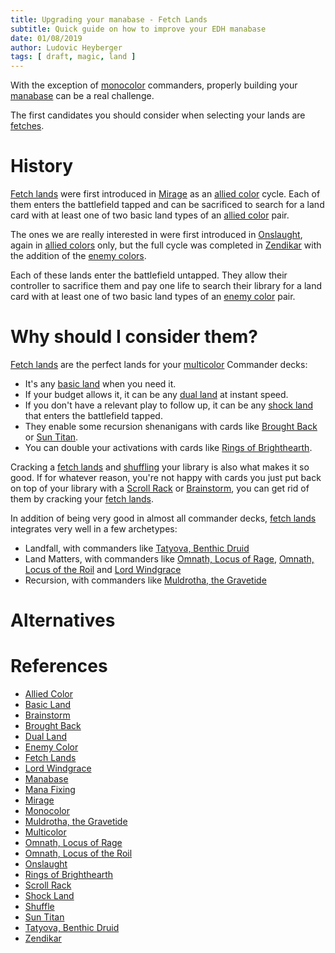 ```yaml
---
title: Upgrading your manabase - Fetch Lands
subtitle: Quick guide on how to improve your EDH manabase
date: 01/08/2019
author: Ludovic Heyberger
tags: [ draft, magic, land ]
---
```


With the exception of [monocolor][Monocolor] commanders, properly building your [manabase][Manabase] can be a real challenge.

The first candidates you should consider when selecting your lands are [fetches][Fetch Lands].

# History

[Fetch lands][Fetch Lands] were first introduced in [Mirage][Mirage] as an [allied color][Allied Color] cycle. Each of them enters the battlefield tapped and can be sacrificed to search for a land card with at least one of two basic land types of an [allied color][Allied Color] pair.

The ones we are really interested in were first introduced in [Onslaught][Onslaught], again in [allied colors][Allied Color] only, but the full cycle was completed in [Zendikar] with the addition of the [enemy colors][Enemy Color].

Each of these lands enter the battlefield untapped. They allow their controller to sacrifice them and pay one life to search their library for a land card with at least one of two basic land types of an [enemy color][Enemy Color] pair.

# Why should I consider them?

[Fetch lands][Fetch Lands] are the perfect lands for your [multicolor][Multicolor] Commander decks:
- It's any [basic land][Basic Land] when you need it.
- If your budget allows it, it can be any [dual land][Dual Land] at instant speed.
- If you don't have a relevant play to follow up, it can be any [shock land][Shock Land] that enters the battlefield tapped.
- They enable some recursion shenanigans with cards like [Brought Back][Brought Back] or [Sun Titan][Sun Titan].
- You can double your activations with cards like [Rings of Brighthearth][Rings of Brighthearth].

Cracking a [fetch lands][Fetch Lands] and [shuffling][Shuffle] your library is also what makes it so good. If for whatever reason, you're not happy with cards you just put back on top of your library with a [Scroll Rack][Scroll Rack] or [Brainstorm][Brainstorm], you can get rid of them by cracking your [fetch lands][Fetch Lands].

In addition of being very good in almost all commander decks, [fetch lands][Fetch Lands] integrates very well in a few archetypes:
- Landfall, with commanders like [Tatyova, Benthic Druid][Tatyova Benthic Druid]
- Land Matters, with commanders like [Omnath, Locus of Rage][Omnath Locus of Rage], [Omnath, Locus of the Roil][Omnath Locus of the Roil] and [Lord Windgrace][Lord Windgrace]
- Recursion, with commanders like [Muldrotha, the Gravetide][Muldrotha the Gravetide]

# Alternatives


# References

[Allied Color]:https://mtg.gamepedia.com/Allied_color
[Basic Land]:https://mtg.gamepedia.com/Basic_land
[Brainstorm]:https://scryfall.com/search?q=!brainstorm
[Brought Back]:https://scryfall.com/search?q=!brought-back
[Dual Land]:https://mtg.gamepedia.com/Dual_land
[Enemy Color]:https://mtg.gamepedia.com/Enemy_color
[Fetch Lands]:https://mtg.gamepedia.com/Fetch_land
[Lord Windgrace]:https://scryfall.com/search?q=!lord-windgrace
[Manabase]:https://mtg.gamepedia.com/Mana_base
[Mana Fixing]:https://mtg.gamepedia.com/Mana_fixing
[Mirage]:https://mtg.gamepedia.com/Mirage
[Monocolor]:https://mtg.gamepedia.com/Monocolor
[Muldrotha the Gravetide]:https://scryfall.com/search?q=!muldrotha-the-gravetide
[Multicolor]:https://mtg.gamepedia.com/Multicolor
[Omnath Locus of Rage]:https://scryfall.com/search?q=!omnath-locus-of-rage
[Omnath Locus of the Roil]:https://scryfall.com/search?q=!omnath-locus-of-the-roil
[Onslaught]:https://mtg.gamepedia.com/Onslaught
[Rings of Brighthearth]:https://scryfall.com/search?q=!rings-of-brighthearth
[Scroll Rack]:https://scryfall.com/search?q=!scroll-rack
[Shock Land]:https://mtg.gamepedia.com/Shock_land
[Shuffle]:https://mtg.gamepedia.com/Shuffle
[Sun Titan]:https://scryfall.com/search?q=!sun-titan
[Tatyova Benthic Druid]:https://scryfall.com/search?q=!tatyova-benthic-druid
[Zendikar]:https://mtg.gamepedia.com/Zendikar

* [Allied Color][Allied Color]
* [Basic Land][Basic Land]
* [Brainstorm][Brainstorm]
* [Brought Back][Brought Back]
* [Dual Land][Dual Land]
* [Enemy Color][Enemy Color]
* [Fetch Lands][Fetch Lands]
* [Lord Windgrace][Lord Windgrace]
* [Manabase][Manabase]
* [Mana Fixing][Mana Fixing]
* [Mirage][Mirage]
* [Monocolor][Monocolor]
* [Muldrotha, the Gravetide][Muldrotha the Gravetide]
* [Multicolor][Multicolor]
* [Omnath, Locus of Rage][Omnath Locus of Rage]
* [Omnath, Locus of the Roil][Omnath Locus of the Roil]
* [Onslaught][Onslaught]
* [Rings of Brighthearth][Rings of Brighthearth]
* [Scroll Rack][Scroll Rack]
* [Shock Land][Shock Land]
* [Shuffle][Shuffle]
* [Sun Titan][Sun Titan]
* [Tatyova, Benthic Druid][Tatyova Benthic Druid]
* [Zendikar][Zendikar]
